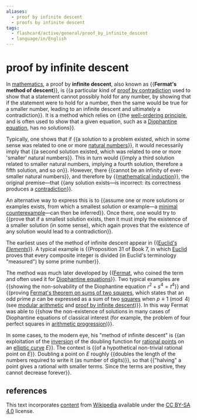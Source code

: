 ```yaml
---
aliases:
  - proof by infinite descent
  - proofs by infinite descent
tags:
  - flashcard/active/general/proof_by_infinite_descent
  - language/in/English
---
```


# proof by infinite descent

In [mathematics](mathematics.md), a proof by __infinite descent__, also known as {{__Fermat's method of descent__}}, is {{a particular kind of [proof by contradiction](proof%20by%20contradiction.md) used to show that a statement cannot possibly hold for any number, by showing that if the statement were to hold for a number, then the same would be true for a smaller number, leading to an infinite descent and ultimately a contradiction}}. It is a method which relies on {{the [well-ordering principle](well-ordering%20principle.md), and is often used to show that a given equation, such as a [Diophantine equation](diophantine%20equation.md), has no solutions}}. <!--SR:!2024-09-28,14,290!2024-10-01,17,290!2024-10-26,33,290-->

Typically, one shows that if {{a solution to a problem existed, which in some sense was related to one or more [natural numbers](natural%20number.md)}}, it would necessarily imply that {{a second solution existed, which was related to one or more 'smaller' natural numbers}}. This in turn would {{imply a third solution related to smaller natural numbers, implying a fourth solution, therefore a fifth solution, and so on}}. However, there {{cannot be an infinity of ever-smaller natural numbers}}, and therefore by {{[mathematical induction](mathematical%20induction.md)}}, the original premise—that {{any solution exists—is incorrect: its correctness produces a [contradiction](contradiction.md)}}. <!--SR:!2024-11-08,43,290!2024-09-27,13,290!2024-09-28,14,290!2024-09-30,16,290!2024-10-01,17,290!2024-09-29,15,290-->

An alternative way to express this is to {{assume one or more solutions or examples exists, from which a smallest solution or example—a [minimal counterexample](minimal%20counterexample.md)—can then be inferred}}. Once there, one would try to {{prove that if a smallest solution exists, then it must imply the existence of a smaller solution (in some sense), which again proves that the existence of any solution would lead to a contradiction}}. <!--SR:!2024-10-25,32,290!2024-10-24,29,270-->

The earliest uses of the method of infinite descent appear in {{[Euclid's _Elements_](Euclid's%20Elements.md)}}. A typical example is {{Proposition 31 of Book 7, in which [Euclid](euclid.md) proves that every composite integer is divided (in Euclid's terminology "measured") by some prime number}}. <!--SR:!2024-09-29,15,290!2024-10-29,33,270-->

The method was much later developed by {{[Fermat](Pierre%20de%20Fermat.md), who coined the term and often used it for [Diophantine equations](diophantine%20equation.md)}}. Two typical examples are {{showing the non-solvability of the Diophantine equation $r^{2}+s^{4}=t^{4}$}} and {{proving [Fermat's theorem on sums of two squares](Fermat's%20theorem%20on%20sums%20of%20two%20squares.md), which states that an odd prime _p_ can be expressed as a sum of two [squares](square%20number.md) when $p\equiv 1{\pmod {4} }$ (see [modular arithmetic](modular%20arithmetic.md) and [proof by infinite descent](Fermat's%20theorem%20on%20sums%20of%20two%20squares.md#euler.27s%20proof%20by%20infinite%20descent))}}. In this way Fermat was able to {{show the non-existence of solutions in many cases of Diophantine equations of classical interest (for example, the problem of four perfect squares in [arithmetic progression](arithmetic%20progression.md))}}. <!--SR:!2024-09-27,13,290!2024-10-21,27,270!2024-10-23,28,270!2024-10-01,13,250-->

In some cases, to the modern eye, his "method of infinite descent" is {{an exploitation of the [inversion](inversive%20geometry.md) of the doubling function for [rational points](rational%20point.md) on an [elliptic curve](elliptic%20curve.md) _E_}}. The context is {{of a hypothetical non-trivial rational point on _E_}}. Doubling a point on _E_ roughly {{doubles the length of the numbers required to write it (as number of digits)}}, so that {{"halving" a point gives a rational with smaller terms. Since the terms are positive, they cannot decrease forever}}. <!--SR:!2024-09-29,15,290!2024-10-15,22,270!2024-09-28,14,290!2024-10-22,28,270-->

## references

This text incorporates [content](https://en.wikipedia.org/wiki/proof_by_infinite_descent) from [Wikipedia](Wikipedia.md) available under the [CC BY-SA 4.0](https://creativecommons.org/licenses/by-sa/4.0/) license.
